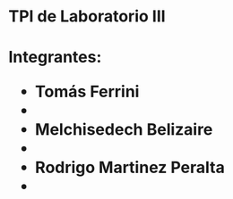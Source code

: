 <h1>TPI de Laboratorio III<h1>
<p>Integrantes:<p>
<ul>
    <li>Tomás Ferrini<li>
    <li>Melchisedech Belizaire<li>
    <li>Rodrigo Martinez Peralta<li>
<ul>

